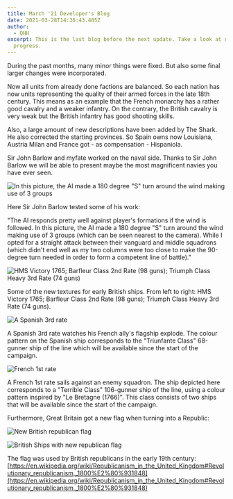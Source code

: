 ```yaml
---
title: March '21 Developer's Blog
date: 2021-03-28T14:36:43.485Z
author:
  - QHH
excerpt: This is the last blog before the next update. Take a look at our latest
  progress.
---
```

During the past months, many minor things were fixed. But also some final larger changes were incorporated. 

Now all units from already done factions are balanced. So each nation has now units representing the quality of their armed forces in the late 18th century. This means as an example that the French monarchy has a rather good cavalry and a weaker infantry. On the contrary, the British cavalry is very weak but the British infantry has good shooting skills.

Also, a large amount of new descriptions have been added by The Shark. He also corrected the starting provinces. So Spain owns now Louisiana, Austria Milan and France got - as compensation - Hispaniola.

Sir John Barlow and myfate worked on the naval side. Thanks to Sir John Barlow we will be able to present maybe the most magnificent navies you have ever seen.

![In this picture, the AI made a 180 degree "S" turn around the wind making use of 3 groups](static/naval1.jpg "In this picture, the AI made a 180 degree \"S\" turn around the wind making use of 3 groups")

Here Sir John Barlow tested some of his work: 

"The AI responds pretty well against player's formations if the wind is followed. In this picture, the AI made a 180 degree "S" turn around the wind making use of 3 groups (which can be seen nearest to the camera). While I opted for a straight attack between their vanguard and middle squadrons (which didn't end well as my two columns were too close to make the 90-degree turn needed in order to form a competent line of battle)."

![HMS Victory 1765; Barfleur Class 2nd Rate (98 guns); Triumph Class Heavy 3rd Rate (74 guns)](static/naval2.jpg "HMS Victory 1765; Barfleur Class 2nd Rate (98 guns); Triumph Class Heavy 3rd Rate (74 guns)")

Some of the new textures for early British ships. From left to right: HMS Victory 1765; Barfleur Class 2nd Rate (98 guns); Triumph Class Heavy 3rd Rate (74 guns).

![A Spanish 3rd rate](static/naval3.jpg "A Spanish 3rd rate")

A Spanish 3rd rate watches his French ally's flagship explode. The colour pattern on the Spanish ship corresponds to the "Triunfante Class" 68-gunner ship of the line which will be available since the start of the campaign.

![French 1st rate](static/naval4.jpg "French 1st rate")

A French 1st rate sails against an enemy squadron. The ship depicted here corresponds to a "Terrible Class" 106-gunner ship of the line, using a colour pattern inspired by "Le Bretagne (1766)". This class consists of two ships that will be available since the start of the campaign.

Furthermore, Great Britain got a new flag when turning into a Republic:

![New British republican flag](static/british-rep-flag-1.jpg "New British republican flag")

![British Ships with new republican flag](static/british-rep-flag-2.jpg "British Ships with new republican flag")

The flag was used by British republicans in the early 19th century: [https://en.wikipedia.org/wiki/Republicanism_in_the_United_Kingdom#Revolutionary_republicanism,_1800%E2%80%931848](https://en.wikipedia.org/wiki/Republicanism_in_the_United_Kingdom#Revolutionary_republicanism,_1800%E2%80%931848)